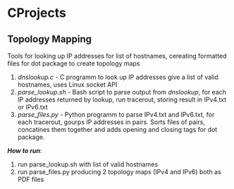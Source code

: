 # CProjects

## Topology Mapping 

Tools for looking up IP addresses for list of hostnames, cereating formatted files for dot package to create topology maps
1. *dnslookup.c* - C programm to look up IP addresses give a list of valid hostnames, uses Linux socket API
2. *parse_lookup.sh* - Bash script to parse output from *dnslookup*, for each IP addresses returned by lookup, run tracerout, storing result in IPv4.txt or IPv6.txt
3. *parse_files.py* - Python programm to parse IPv4.txt and IPv6.txt, for each tracerout, gourps IP addresses in pairs. Sorts files of pairs, concatines them together and adds opening and closing tags for dot package.

***How to run***: 
1. run parse_lookup.sh with list of valid hostnames
2. run parse_files.py producing 2 topology maps (IPv4 and IPv6) both as PDF files
